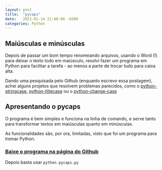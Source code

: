 ```yaml
---
layout: post
title:  "pycaps"
date:   2021-01-14 21:00:00 -0300
categories: Python
---
```

## Maiúsculas e minúsculas

Depois de passar um bom tempo renomeando arquivos, usando o Word (!) para deixar o texto todo em maiúsculo, resolvi fazer um programa em Python para facilitar a tarefa - ao menos a parte de trocar tudo para caixa alta. 

Dando uma pesquisada pelo Github (enquanto escrevo essa postagem), achei alguns projetos que resolvem problemas parecidos, como o [python-stringcase](https://github.com/okunishinishi/python-stringcase), [python-titlecase](https://github.com/ppannuto/python-titlecase) ou o [python-change-case](https://github.com/autoferrit/python-change-case)

## Apresentando o **pycaps**

O programa é bem simples e funciona na linha de comando, e serve tanto para transformar textos em maiúsculas quanto em minúsculas.

As funcionalidades são, por ora, limitadas, visto que foi um programa para treinar Python.

### **[Baixe o programa na página do Github](https://github.com/rrsarq/pycaps)**

Depois basta usar ``` python pycaps.py ``` 



